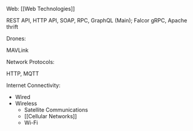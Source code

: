 Web: [[Web Technologies]]

REST API, HTTP API, SOAP, RPC, GraphQL (Main); Falcor gRPC, Apache thrift

Drones:

MAVLink

Network Protocols:

HTTP, MQTT

Internet Connectivity:

- Wired
- Wireless
	- Satellite Communications
	- [[Cellular Networks]]
	- Wi-Fi